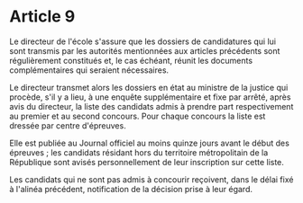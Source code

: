# Article 9

Le directeur de l'école s'assure que les dossiers de candidatures qui lui sont transmis par les autorités mentionnées aux articles précédents sont régulièrement constitués et, le cas échéant, réunit les documents complémentaires qui seraient nécessaires.

Le directeur transmet alors les dossiers en état au ministre de la justice qui procède, s'il y a lieu, à une enquête supplémentaire et fixe par arrêté, après avis du directeur, la liste des candidats admis à prendre part respectivement au premier et au second concours. Pour chaque concours la liste est dressée par centre d'épreuves.

Elle est publiée au Journal officiel au moins quinze jours avant le début des épreuves ; les candidats résidant hors du territoire métropolitain de la République sont avisés personnellement de leur inscription sur cette liste.

Les candidats qui ne sont pas admis à concourir reçoivent, dans le délai fixé à l'alinéa précédent, notification de la décision prise à leur égard.
